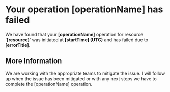 <properties
pageTitle="Microsoft Azure has information regarding a recent Create, Read, Update, Delete Operation"
description="Microsoft Azure has information regarding a recent Create, Read, Update, Delete Operation"
infoBubbleText="Microsoft Azure has information regarding your Create, Update or Delete Operation. Please see details to the right."
service="microsoft.network"
resource="vpn"
authors="chadmath"
displayOrder=""
articleId="NetworkingResourceCrud"
diagnosticScenario="NetworkingResourceCrud"
selfHelpType="Diagnostics"
supportTopicIds=""
resourceTags="windows"
productPesIds=""
cloudEnvironments="Public"
/>
# Your operation <!--$operationName-->[operationName]<!--/$operationName--> has failed
<!--issueDescription-->
We have found that your **<!--$operationName-->[operationName]<!--/$operationName-->** operation for resource '**<!--$Resource-->[resource]<!--/$Resource-->**' was initiated at **<!--$startTime-->[startTime]<!--/$startTime--> (UTC)** and has failed due to **<!--$errorTitle-->[errorTitle]<!--/$errorTitle-->**.
<!--/issueDescription-->
## More Information
We are working with the appropriate teams to mitigate the issue. I will follow up when the issue has been mitigated or with any next steps we have to complete the <!--$operationName-->[operationName]<!--/$operationName--> operation.
